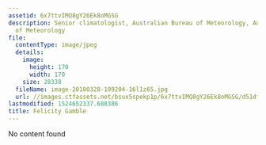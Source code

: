 ```yaml
---
assetid: 6x7ttvIMQ8gY26Ek8oMGSG
description: Senior climatologist, Australian Bureau of Meteorology, Australian Bureau
  of Meteorology
file:
  contentType: image/jpeg
  details:
    image:
      height: 170
      width: 170
    size: 28338
  fileName: image-20180328-109204-16l1z65.jpg
  url: //images.ctfassets.net/bsux5spekp1p/6x7ttvIMQ8gY26Ek8oMGSG/d51dfe8b76c0cdf577834981c2faed12/image-20180328-109204-16l1z65.jpg
lastmodified: 1524652337.688386
title: Felicity Gamble
---
```

No content found